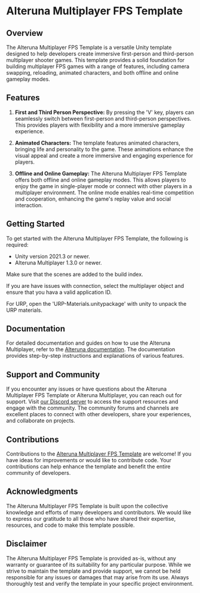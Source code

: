 # Alteruna Multiplayer FPS Template

## Overview

The Alteruna Multiplayer FPS Template is a versatile Unity template designed to help developers create immersive first-person and third-person multiplayer shooter games. This template provides a solid foundation for building multiplayer FPS games with a range of features, including camera swapping, reloading, animated characters, and both offline and online gameplay modes.

## Features

1. **First and Third Person Perspective:** By pressing the 'V' key, players can seamlessly switch between first-person and third-person perspectives. This provides players with flexibility and a more immersive gameplay experience.

2. **Animated Characters:** The template features animated characters, bringing life and personality to the game. These animations enhance the visual appeal and create a more immersive and engaging experience for players.

3. **Offline and Online Gameplay:** The Alteruna Multiplayer FPS Template offers both offline and online gameplay modes. This allows players to enjoy the game in single-player mode or connect with other players in a multiplayer environment. The online mode enables real-time competition and cooperation, enhancing the game's replay value and social interaction.

## Getting Started

To get started with the Alteruna Multiplayer FPS Template, the following is required:

* Unity version 2021.3 or newer.
* Alteruna Multiplayer 1.3.0 or newer.

Make sure that the scenes are added to the build index.

If you are have issues with connection, select the multiplayer object and ensure that you hava a valid application ID.

For URP, open the 'URP-Materials.unitypackage' with unity to unpack the URP materials.

## Documentation

For detailed documentation and guides on how to use the Alteruna Multiplayer, refer to the [Alteruna documentation](https://alteruna.github.io/au-multiplayer-api-docs). The documentation provides step-by-step instructions and explanations of various features.

## Support and Community

If you encounter any issues or have questions about the Alteruna Multiplayer FPS Template or Alteruna Multiplayer, you can reach out for support. Visit [our Discord server](https://discord.gg/QT8KTe2Hzk) to access the support resources and engage with the community. The community forums and channels are excellent places to connect with other developers, share your experiences, and collaborate on projects.

## Contributions

Contributions to the [Alteruna Multiplayer FPS Template](https://github.com/Alteruna/Multiplayer-FPS-Template) are welcome! If you have ideas for improvements or would like to contribute code. Your contributions can help enhance the template and benefit the entire community of developers.

## Acknowledgments

The Alteruna Multiplayer FPS Template is built upon the collective knowledge and efforts of many developers and contributors. We would like to express our gratitude to all those who have shared their expertise, resources, and code to make this template possible.

## Disclaimer

The Alteruna Multiplayer FPS Template is provided as-is, without any warranty or guarantee of its suitability for any particular purpose. While we strive to maintain the template and provide support, we cannot be held responsible for any issues or damages that may arise from its use. Always thoroughly test and verify the template in your specific project environment.
